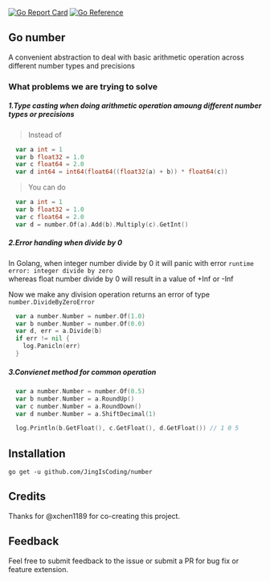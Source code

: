 [![Go Report Card](https://goreportcard.com/badge/github.com/JingIsCoding/number)](https://goreportcard.com/report/github.com/JingIsCoding/number)
[![Go Reference](https://pkg.go.dev/badge/github.com/JingIsCoding/number.svg)](https://pkg.go.dev/github.com/JingIsCoding/number)

<!-- Go number -->
## Go number
A convenient abstraction to deal with basic arithmetic operation across different number types and precisions

<!-- What problems we are trying to solve -->
### What problems we are trying to solve

##### 1.Type casting when doing arithmetic operation amoung different number types or precisions

>Instead of 
```go
  var a int = 1
  var b float32 = 1.0
  var c float64 = 2.0
  var d int64 = int64(float64((float32(a) + b)) * float64(c))
```
>You can do
```go
  var a int = 1
  var b float32 = 1.0
  var c float64 = 2.0
  var d = number.Of(a).Add(b).Multiply(c).GetInt()
```
##### 2.Error handing when divide by 0
In Golang, when integer number divide by 0 it will panic with error `runtime error: integer divide by zero`\
whereas float number divide by 0 will result in a value of +Inf or -Inf
   
Now we make any division operation returns an error of type `number.DivideByZeroError`
```go
  var a number.Number = number.Of(1.0)
  var b number.Number = number.Of(0.0)
  var d, err = a.Divide(b)
  if err != nil {
    log.Panicln(err)
  }
```
##### 3.Convienet method for common operation
```go
  var a number.Number = number.Of(0.5)
  var b number.Number = a.RoundUp()
  var c number.Number = a.RoundDown()
  var d number.Number = a.ShiftDecimal(1)

  log.Println(b.GetFloat(), c.GetFloat(), d.GetFloat()) // 1 0 5
```
## Installation
```
go get -u github.com/JingIsCoding/number
```

## Credits
Thanks for @xchen1189 for co-creating this project.

## Feedback
Feel free to submit feedback to the issue or submit a PR for bug fix or feature extension.



